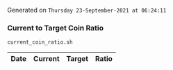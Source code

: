 Generated on `Thursday 23-September-2021 at 06:24:11`

### Current to Target Coin Ratio
`current_coin_ratio.sh`

Date|Current|Target|Ratio
---|---|---|---
